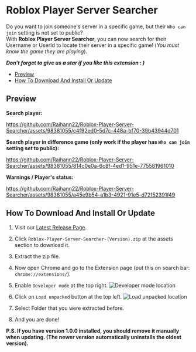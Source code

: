 # Roblox Player Server Searcher

Do you want to join someone's server in a specific game, but their `Who can join` setting is not set to public?  
With **Roblox Player Server Searcher**, you can now search for their Username or UserId to locate their server in a specific game! (*You must know the game they are playing*).

***Don't forget to give us a star if you like this extension : )***

- [Preview](#preview)
- [How To Download And Install Or Update](#how-to-download-and-install-or-update)

## Preview
**Search player:**

https://github.com/Raihann22/Roblox-Player-Server-Searcher/assets/98381055/c4f92ed0-5d7c-448a-bf70-39b43944d701

**Search player in difference game (only work if the player has `Who can join` setting set to public):**

https://github.com/Raihann22/Roblox-Player-Server-Searcher/assets/98381055/814c0e0a-6c8f-4ed1-951e-775581961010

**Warnings / Player's status:**

https://github.com/Raihann22/Roblox-Player-Server-Searcher/assets/98381055/a45e9b54-a1b3-4921-91e5-d72f52391f49

## How To Download And Install Or Update
1. Visit our [Latest Release Page](https://github.com/Raihann22/Roblox-Player-Server-Searcher/releases/latest).

2. Click `Roblox-Player-Server-Searcher-(Version).zip` at the assets section to download it.

3. Extract the zip file.

4. Now open Chrome and go to the Extension page (put this on search bar: `chrome://extensions/`).

5. Enable `Developer mode` at the top right.
![Developer mode location](https://github.com/Raihann22/Roblox-Player-Server-Searcher/assets/98381055/2a8f46d2-e134-4a33-b85b-80052fe8638c)

6. Click on `Load unpacked` button at the top left.
![Load unpacked location](https://github.com/Raihann22/Roblox-Player-Server-Searcher/assets/98381055/2545c64c-2a8f-4eb5-a47d-2d7749422a8d)

7. Select Folder that you were extracted before.

8. And you are done!

**P.S. If you have version 1.0.0 installed, you should remove it manually when updating. (The newer version automatically uninstalls the oldest version).**